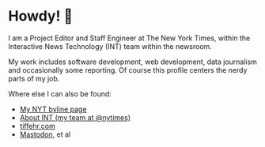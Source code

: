 # Howdy! 🤘

I am a Project Editor and Staff Engineer at The New York Times, within the Interactive News Technology (INT) team within the newsroom. 

My work includes software development, web development, data journalism and occasionally some reporting. Of course this profile centers the nerdy parts of my job.

Where else I can also be found:
- <a rel="me" href="https://www.nytimes.com/by/tiff-fehr" target="bio">My NYT byline page</a>
- <a href="https://github.com/newsdev/about-int" target="int">About INT (my team at @nytimes)</a>
- <a rel="me" href="https://www.tiffehr.com" target="tiffehr">tiffehr.com</a>
- <a rel="me" href="https://journa.host/@tiffehr" target="journo">Mastodon</a>, et al
